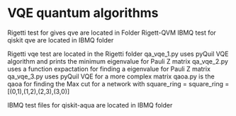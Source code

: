 # VQE quantum algorithms
Rigetti test for gives  qve are located in Folder Rigett-QVM
IBMQ test for qiskit qve are located in IBMQ folder

Rigetti vqe test are located in the Rigetti folder
qa_vqe_1.py uses pyQuil VQE algorithm and prints the minimum eigenvalue for Pauli Z matrix
qa_vqe_2.py uses a function expactation for finding a eigenvalue for Pauli Z matrix
qa_vqe_3.py uses pyQuil VQE for a more complex matrix
qaoa.py is the qaoa for finding the Max cut for a network with square_ring = square_ring = [(0,1),(1,2),(2,3),(3,0)]

IBMQ test files for qiskit-aqua are located in IBMQ folder


